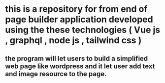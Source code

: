# this is a repository for from end of page builder application developed using the these technologies ( Vue js , graphql , node js  , tailwind css )

## the program will let users to build a simplified web page like wordpress and it let user add text and image resource to the page.
